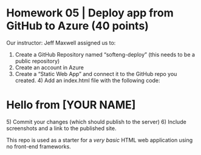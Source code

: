 # Homework 05 | Deploy app from GitHub to Azure (40 points) 



Our instructor: Jeff Maxwell assigned us to: 

1) Create a GitHub Repository named “softeng-deploy” (this needs to be a public  repository) 
2) Create an account in Azure 
3) Create a “Static Web App” and connect it to the GitHub repo you created. 4) Add an index.html file with the following code: 
<html> 
<head> 
<title>Static Web App</title> 
</head> 
<body> 
<h1>Hello from [YOUR NAME]</h1> 
</body> 
</html> 
5) Commit your changes (which should publish to the server) 
6) Include screenshots and a link to the published site. 


This repo is used as a starter for a _very basic_ HTML web application using no front-end frameworks.
